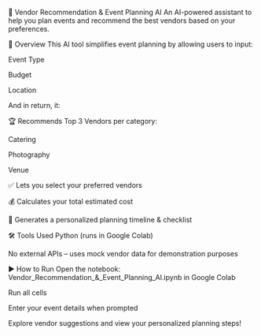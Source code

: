🎉 Vendor Recommendation & Event Planning AI
An AI-powered assistant to help you plan events and recommend the best vendors based on your preferences.

🧠 Overview
This AI tool simplifies event planning by allowing users to input:

Event Type

Budget

Location

And in return, it:

🏆 Recommends Top 3 Vendors per category:

Catering

Photography

Venue

✅ Lets you select your preferred vendors

💰 Calculates your total estimated cost

📅 Generates a personalized planning timeline & checklist

🛠 Tools Used
Python (runs in Google Colab)

No external APIs – uses mock vendor data for demonstration purposes

▶️ How to Run
Open the notebook: Vendor_Recommendation_&_Event_Planning_AI.ipynb in Google Colab

Run all cells

Enter your event details when prompted

Explore vendor suggestions and view your personalized planning steps!
